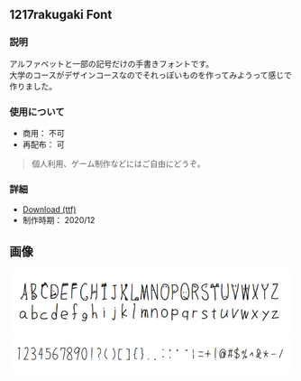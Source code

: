 ## 1217rakugaki Font
### 説明
アルファベットと一部の記号だけの手書きフォントです。  
大学のコースがデザインコースなのでそれっぽいものを作ってみようって感じで作りました。

### 使用について
- 商用： 不可
- 再配布： 可

> 個人利用、ゲーム制作などにはご自由にどうぞ。

### 詳細
- [Download (ttf)](./contents/1217rakugaki.ttf)
- 制作時期： 2020/12

## 画像
[![見本１](./img/2020-12_1217rakugaki%20Font/01.jpg)](./img/2020-12_1217rakugaki%20Font/01.jpg)
[![見本２](./img/2020-12_1217rakugaki%20Font/02.jpg)](./img/2020-12_1217rakugaki%20Font/02.jpg)

